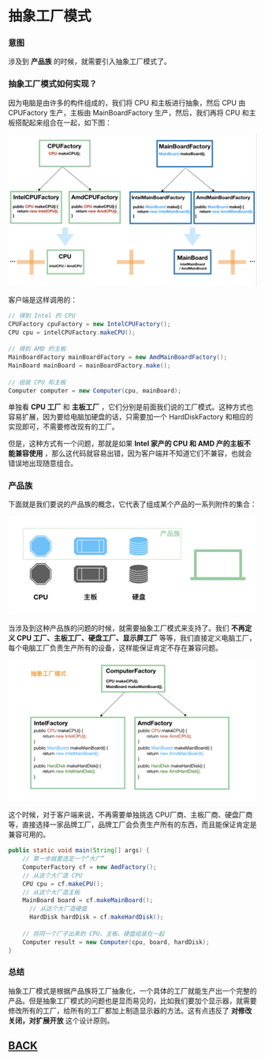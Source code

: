 # 抽象工厂模式

### 意图

涉及到 **产品族** 的时候，就需要引入抽象工厂模式了。

### 抽象工厂模式如何实现？

因为电脑是由许多的构件组成的，我们将 CPU 和主板进行抽象，然后 CPU 由 CPUFactory 生产，主板由 MainBoardFactory 生产，然后，我们再将 CPU 和主板搭配起来组合在一起，如下图：

![](../../imgs/summary/ds-c-2-1.png)

客户端是这样调用的：

```java
// 得到 Intel 的 CPU
CPUFactory cpuFactory = new IntelCPUFactory();
CPU cpu = intelCPUFactory.makeCPU();

// 得到 AMD 的主板
MainBoardFactory mainBoardFactory = new AmdMainBoardFactory();
MainBoard mainBoard = mainBoardFactory.make();

// 组装 CPU 和主板
Computer computer = new Computer(cpu, mainBoard);
```

单独看 **CPU 工厂** 和 **主板工厂** ，它们分别是前面我们说的工厂模式。这种方式也容易扩展，因为要给电脑加硬盘的话，只需要加一个 HardDiskFactory 和相应的实现即可，不需要修改现有的工厂。

但是，这种方式有一个问题，那就是如果 **Intel 家产的 CPU 和 AMD 产的主板不能兼容使用** ，那么这代码就容易出错，因为客户端并不知道它们不兼容，也就会错误地出现随意组合。

### 产品族

下面就是我们要说的产品族的概念，它代表了组成某个产品的一系列附件的集合：

![](../../imgs/summary/ds-c-2-2.png)

当涉及到这种产品族的问题的时候，就需要抽象工厂模式来支持了。我们 **不再定义 CPU 工厂、主板工厂、硬盘工厂、显示屏工厂** 等等，我们直接定义电脑工厂，每个电脑工厂负责生产所有的设备，这样能保证肯定不存在兼容问题。

![](../../imgs/summary/ds-c-2-3.png)

这个时候，对于客户端来说，不再需要单独挑选 CPU厂商、主板厂商、硬盘厂商等，直接选择一家品牌工厂，品牌工厂会负责生产所有的东西，而且能保证肯定是兼容可用的。

```java
public static void main(String[] args) {
    // 第一步就要选定一个“大厂”
    ComputerFactory cf = new AmdFactory();
    // 从这个大厂造 CPU
    CPU cpu = cf.makeCPU();
    // 从这个大厂造主板
    MainBoard board = cf.makeMainBoard();
      // 从这个大厂造硬盘
      HardDisk hardDisk = cf.makeHardDisk();

    // 将同一个厂子出来的 CPU、主板、硬盘组装在一起
    Computer result = new Computer(cpu, board, hardDisk);
}
```

### 总结

抽象工厂模式是根据产品族将工厂抽象化，一个具体的工厂就能生产出一个完整的产品。但是抽象工厂模式的问题也是显而易见的，比如我们要加个显示器，就需要修改所有的工厂，给所有的工厂都加上制造显示器的方法。这有点违反了 **对修改关闭，对扩展开放** 这个设计原则。

##  [BACK](../../mds/summary.md)